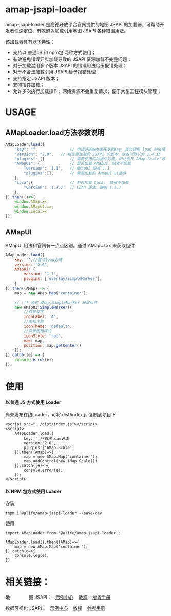 # amap-jsapi-loader
amap-jsapi-loader 是高德开放平台官网提供的地图 JSAPI 的加载器，可帮助开发者快速定位、有效避免加载引用地图 JSAPI 各种错误用法。


该加载器具有以下特性：
* 支持以 普通JS 和 npm包 两种方式使用；
* 有效避免错误异步加载导致的 JSAPI 资源加载不完整问题；
* 对于加载混用多个版本 JSAPI 的错误用法给予报错处理；
* 对于不合法加载引用 JSAPI 给予报错处理；
* 支持指定 JSAPI 版本；
* 支持插件加载；
* 允许多次执行加载操作，网络资源不会重复请求，便于大型工程模块管理；


# USAGE

## AMapLoader.load方法参数说明
```js
AMapLoader.load({
    "key": "",              // 申请好的Web端开发者Key，首次调用 load 时必填
    "version": "2.0",   // 指定要加载的 JSAPI 的版本，缺省时默认为 1.4.15
    "plugins": []           // 需要使用的的插件列表，如比例尺'AMap.Scale'等
    "AMapUI": {             // 是否加载 AMapUI，缺省不加载
        "version": '1.1',   // AMapUI 缺省 1.1
        "plugins":[],       // 需要加载的 AMapUI ui插件
    },
    "Loca":{                // 是否加载 Loca， 缺省不加载
        "version": '1.3.2'  // Loca 版本，缺省 1.3.2
    },
}).then(()=>{
    window.AMap.xx;
    window.AMapUI.xx;
    window.Loca.xx
});

```

## AMapUI

AMapUI 用法和官网有一点点区别。通过 AMapUI.xx 来获取组件
```js
AMapLoader.load({
    key: '',//首次load必填
    version: '2.0',
    AMapUI: {
        version: '1.1',
        plugins: ['overlay/SimpleMarker'],
    }
}).then((AMap) => {
    map = new AMap.Map('container');

    // !!! 通过 AMap.SimpleMarker 获取组件
    new AMapUI.SimpleMarker({
        //前景文字
        iconLabel: 'A',
        //图标主题
        iconTheme: 'default',
        //背景图标样式
        iconStyle: 'red',
        map: map,
        position: map.getCenter()
    });
}).catch((e) => {
    console.error(e);
});
```


# 使用
#### 以普通 JS 方式使用 Loader
尚未发布在线Loader，可将 dist/index.js 复制到项目下
```
<script src="../dist/index.js"></script>
<script>
    AMapLoader.load({
        key:'',//首次load必填
        version:'2.0',
        plugins:['AMap.Scale']
    }).then((AMap)=>{
        map = new AMap.Map('container');
        map.addControl(new AMap.Scale())
    }).catch((e)=>{
        console.error(e);
    });   
</script>
```
#### 以 NPM 包方式使用 Loader
安装
```
tnpm i @alife/amap-jsapi-loader --save-dev
```
使用
```
import AMapLoader from '@alife/amap-jsapi-loader';

AMapLoader.load().then((AMap)=>{
    map = new AMap.Map('container');
}).catch(e=>{
    console.log(e);
})

```

# 相关链接：
地&nbsp;&nbsp;&nbsp;&nbsp;&nbsp;&nbsp;&nbsp;&nbsp;&nbsp;&nbsp;&nbsp;&nbsp;&nbsp;&nbsp;&nbsp;图 JSAPI：  &nbsp;&nbsp;[示例中心](https://lbs.amap.com/demo-center/js-api)&nbsp;&nbsp;&nbsp;&nbsp;[教程](https://lbs.amap.com/api/javascript-api/summary)&nbsp;&nbsp;&nbsp;&nbsp;[参考手册](https://lbs.amap.com/api/javascript-api/reference/map)



数据可视化 JSAPI：  &nbsp;&nbsp;[示例中心](https://lbs.amap.com/demo-center/loca-api)&nbsp;&nbsp;&nbsp;&nbsp;[教程](https://lbs.amap.com/api/loca-api/prod_intro)&nbsp;&nbsp;&nbsp;&nbsp;[参考手册](https://lbs.amap.com/api/loca-api/guide/baselayer)


